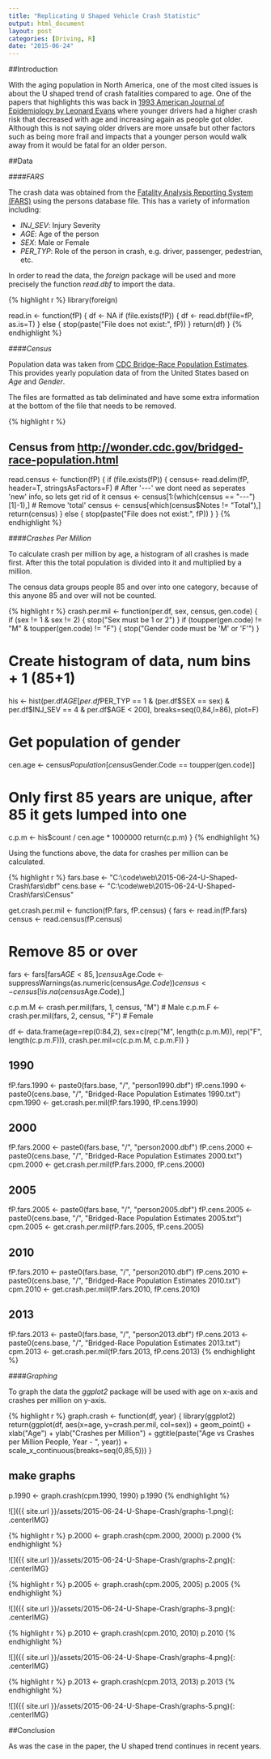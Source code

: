 ```yaml
---
title: "Replicating U Shaped Vehicle Crash Statistic"
output: html_document
layout: post
categories: [Driving, R]
date: "2015-06-24"
---
```


##Introduction

With the aging population in North America, one of the most cited issues is about the U shaped trend of crash fatalities compared to age.  One of the papers that highlights this was back in [1993 American Journal of Epidemiology by Leonard Evans](http://www.scienceservingsociety.com/p/104.pdf) where younger drivers had a higher crash risk that decreased with age and increasing again as people got older.  Although this is not saying older drivers are more unsafe but other factors such as being more frail and impacts that a younger person would walk away from it would be fatal for an older person.

##Data

####*FARS*

The crash data was obtained from the [Fatality Analysis Reporting System (FARS)](http://www.nhtsa.gov/FARS) using the persons database file.  This has a variety of information including:

- *INJ_SEV*: Injury Severity
- *AGE*: Age of the person
- *SEX*: Male or Female
- *PER_TYP*: Role of the person in crash, e.g. driver, passenger, pedestrian, etc.

In order to read the data, the _foreign_ package will be used and more precisely the function _read.dbf_ to import the data.


{% highlight r %}
library(foreign)

read.in <- function(fP) {
  df <- NA
  if (file.exists(fP)) {
    df <- read.dbf(file=fP, as.is=T)
  } else {
    stop(paste("File does not exist:", fP))
  }
  return(df)
}
{% endhighlight %}

####*Census*

Population data was taken from [CDC Bridge-Race Population Estimates](http://wonder.cdc.gov/bridged-race-population.html).  This provides yearly population data of from the United States based on *Age* and *Gender*.

The files are formatted as tab deliminated and have some extra information at the bottom of the file that needs to be removed.


{% highlight r %}
## Census from http://wonder.cdc.gov/bridged-race-population.html
read.census <- function(fP) {
  if (file.exists(fP)) {
    census<- read.delim(fP, header=T, stringsAsFactors=F)
    # After '---' we dont need as seperates 'new' info, so lets get rid of it
    census <- census[1:(which(census == "---")[1]-1),]
    # Remove 'total'
    census <- census[which(census$Notes != "Total"),]
    return(census)
  } else {
    stop(paste("File does not exist:", fP))
  }
}
{% endhighlight %}

####*Crashes Per Million*

To calculate crash per million by age, a histogram of all crashes is made first.  After this the total population is divided into it and multiplied by a million.  

The census data groups people 85 and over into one category, because of this anyone 85 and over will not be counted.


{% highlight r %}
crash.per.mil <- function(per.df, sex, census, gen.code) {
  if (sex != 1 & sex != 2) {
    stop("Sex must be 1 or 2")
  }
  if (toupper(gen.code) != "M" & toupper(gen.code) != "F") {
    stop("Gender code must be 'M' or 'F'")
  }
  # Create histogram of data, num bins + 1 (85+1)
  his <- hist(per.df$AGE[per.df$PER_TYP == 1 & (per.df$SEX == sex) & per.df$INJ_SEV == 4 & per.df$AGE < 200], breaks=seq(0,84,l=86), plot=F)
  # Get population of gender
  cen.age <- census$Population[census$Gender.Code == toupper(gen.code)]
  
  # Only first 85 years are unique, after 85 it gets lumped into one
  c.p.m <- his$count / cen.age * 1000000
  return(c.p.m)
}
{% endhighlight %}

Using the functions above, the data for crashes per million can be calculated.


{% highlight r %}
fars.base <- "C:\\code\\web\\2015-06-24-U-Shaped-Crash\\fars\\dbf"
cens.base <- "C:\\code\\web\\2015-06-24-U-Shaped-Crash\\fars\\Census"

get.crash.per.mil <- function(fP.fars, fP.census) {
  fars <- read.in(fP.fars)
  census <- read.census(fP.census)
  
  # Remove 85 or over
  fars <- fars[fars$AGE < 85,]
  census$Age.Code <- suppressWarnings(as.numeric(census$Age.Code))
  census <- census[!is.na(census$Age.Code),]
  
  c.p.m.M <- crash.per.mil(fars, 1, census, "M") # Male
  c.p.m.F <- crash.per.mil(fars, 2, census, "F") # Female
  
  df <- data.frame(age=rep(0:84,2), sex=c(rep("M", length(c.p.m.M)), rep("F", length(c.p.m.F))), crash.per.mil=c(c.p.m.M, c.p.m.F))
}

## 1990
fP.fars.1990 <- paste0(fars.base, "/", "person1990.dbf")
fP.cens.1990 <- paste0(cens.base, "/", "Bridged-Race Population Estimates 1990.txt")
cpm.1990 <- get.crash.per.mil(fP.fars.1990, fP.cens.1990)

## 2000
fP.fars.2000 <- paste0(fars.base, "/", "person2000.dbf")
fP.cens.2000 <- paste0(cens.base, "/", "Bridged-Race Population Estimates 2000.txt")
cpm.2000 <- get.crash.per.mil(fP.fars.2000, fP.cens.2000)

## 2005
fP.fars.2005 <- paste0(fars.base, "/", "person2005.dbf")
fP.cens.2005 <- paste0(cens.base, "/", "Bridged-Race Population Estimates 2005.txt")
cpm.2005 <- get.crash.per.mil(fP.fars.2005, fP.cens.2005)

## 2010
fP.fars.2010 <- paste0(fars.base, "/", "person2010.dbf")
fP.cens.2010 <- paste0(cens.base, "/", "Bridged-Race Population Estimates 2010.txt")
cpm.2010 <- get.crash.per.mil(fP.fars.2010, fP.cens.2010)

## 2013
fP.fars.2013 <- paste0(fars.base, "/", "person2013.dbf")
fP.cens.2013 <- paste0(cens.base, "/", "Bridged-Race Population Estimates 2013.txt")
cpm.2013 <- get.crash.per.mil(fP.fars.2013, fP.cens.2013)
{% endhighlight %}

####*Graphing*

To graph the data the _ggplot2_ package will be used with age on x-axis and crashes per million on y-axis.


{% highlight r %}
graph.crash <- function(df, year) {
  library(ggplot2)
  return(ggplot(df, aes(x=age, y=crash.per.mil, col=sex)) + geom_point() + xlab("Age") + ylab("Crashes per Million") + ggtitle(paste("Age vs Crashes per Million People, Year - ", year)) + scale_x_continuous(breaks=seq(0,85,5)))
}

## make graphs
p.1990 <- graph.crash(cpm.1990, 1990)
p.1990
{% endhighlight %}

![]({{ site.url }}/assets/2015-06-24-U-Shape-Crash/graphs-1.png){: .centerIMG} 

{% highlight r %}
p.2000 <- graph.crash(cpm.2000, 2000)
p.2000
{% endhighlight %}

![]({{ site.url }}/assets/2015-06-24-U-Shape-Crash/graphs-2.png){: .centerIMG} 

{% highlight r %}
p.2005 <- graph.crash(cpm.2005, 2005)
p.2005
{% endhighlight %}

![]({{ site.url }}/assets/2015-06-24-U-Shape-Crash/graphs-3.png){: .centerIMG} 

{% highlight r %}
p.2010 <- graph.crash(cpm.2010, 2010)
p.2010
{% endhighlight %}

![]({{ site.url }}/assets/2015-06-24-U-Shape-Crash/graphs-4.png){: .centerIMG} 

{% highlight r %}
p.2013 <- graph.crash(cpm.2013, 2013)
p.2013
{% endhighlight %}

![]({{ site.url }}/assets/2015-06-24-U-Shape-Crash/graphs-5.png){: .centerIMG}

##Conclusion

As was the case in the paper, the U shaped trend continues in recent years.
